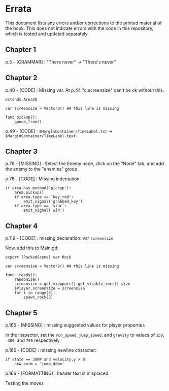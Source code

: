 # Errata

This document lists any errors and/or corrections to the printed material of the book. This does not indicate errors with the code in this repository, which is
tested and updated separately.

## Chapter 1

p.5 - [GRAMMAR] : "There never" -> "There's never"

## Chapter 2

p.40 - [CODE] : Missing var. At p.44 "c.screensize" can't be ok without this.

    extends Area2D

    var screensize = Vector2() ## this line is missing

    func pickup():
        queue_free()

p.49 - [CODE] : `$MarginContainer/TimeLabel.txt` -> `$MarginContainer/TimeLabel.text`

## Chapter 3

p.76 - [MISSING] : Select the Enemy node, click on the "Node" tab, and add the enemy to the "enemies" group

p.76 - [CODE] : Missing indentation.

    if area.has_method('pickup'):
        area.pickup()
        if area.type == 'key_red':
            emit_signal('grabbed_key')
        if area.type == 'star':
            emit_signal('win')

## Chapter 4

p.119 - [CODE] : missing declaration: var `screensize`

Now, add this to Main.gd:

    export (PackedScene) var Rock

    var screensize = Vector2() ## this line is missing

    func _ready():
        randomize()
        screensize = get_viewport().get_visible_rect().size
        $Player.screensize = screensize
        for i in range(3):
            spawn_rock(3)

## Chapter 5

p.165 - [MISSING] : missing suggested values for player properties

In the Inspector, set the `run_speed`, `jump_speed`, and `gravity` to values of
`150`, `-300`, and `750` respectively.

p.166 - [CODE] : missing newline character:

    if state == JUMP and velocity.y > 0:
        new_anim = 'jump_down'

p.166 - [FORMATTING] : header text is misplaced

Testing the moves